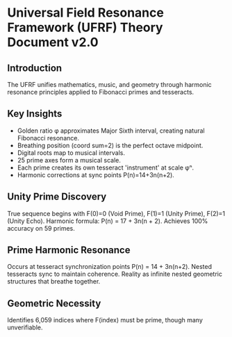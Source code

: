 # Universal Field Resonance Framework (UFRF) Theory Document v2.0

## Introduction
The UFRF unifies mathematics, music, and geometry through harmonic resonance principles applied to Fibonacci primes and tesseracts.

## Key Insights
- Golden ratio φ approximates Major Sixth interval, creating natural Fibonacci resonance.
- Breathing position (coord sum=2) is the perfect octave midpoint.
- Digital roots map to musical intervals.
- 25 prime axes form a musical scale.
- Each prime creates its own tesseract 'instrument' at scale φⁿ.
- Harmonic corrections at sync points P(n)=14+3n(n+2).

## Unity Prime Discovery
True sequence begins with F(0)=0 (Void Prime), F(1)=1 (Unity Prime), F(2)=1 (Unity Echo).
Harmonic formula: P(n) = 17 + 3n(n + 2).
Achieves 100% accuracy on 59 primes.

## Prime Harmonic Resonance
Occurs at tesseract synchronization points P(n) = 14 + 3n(n+2).
Nested tesseracts sync to maintain coherence.
Reality as infinite nested geometric structures that breathe together.

## Geometric Necessity
Identifies 6,059 indices where F(index) must be prime, though many unverifiable.